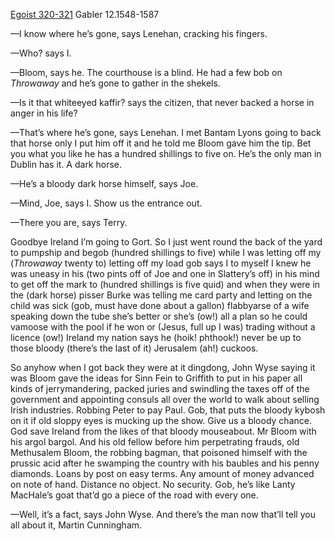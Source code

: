 [Egoist 320-321](https://archive.org/stream/ulysses00joyc_1?ref=ol#page/320/mode/2up) Gabler 12.1548-1587

—I know where he’s gone, says Lenehan, cracking his fingers.

—Who? says I.

—Bloom, says he. The courthouse is a blind. He had a few bob on *Throwaway* and he’s gone to gather in the shekels.

—Is it that whiteeyed kaffir? says the citizen, that never backed a horse in anger in his life?

—That’s where he’s gone, says Lenehan. I met Bantam Lyons going to back that horse only I put him off it and he told me Bloom gave him the tip. Bet you what you like he has a hundred shillings to five on. He’s the only man in Dublin has it. A dark horse.

—He’s a bloody dark horse himself, says Joe.

—Mind, Joe, says I. Show us the entrance out.

—There you are, says Terry.

Goodbye Ireland I’m going to Gort. So I just went round the back of the yard to pumpship and begob (hundred shillings to five) while I was letting off my (*Throwaway* twenty to) letting off my load gob says I to myself I knew he was uneasy in his (two pints off of Joe and one in Slattery’s off) in his mind to get off the mark to (hundred shillings is five quid) and when they were in the (dark horse) pisser Burke was telling me card party and letting on the child was sick (gob, must have done about a gallon) flabbyarse of a wife speaking down the tube she’s better or she’s (ow!) all a plan so he could vamoose with the pool if he won or (Jesus, full up I was) trading without a licence (ow!) Ireland my nation says he (hoik! phthook!) never be up to those bloody (there’s the last of it) Jerusalem (ah!) cuckoos.

So anyhow when I got back they were at it dingdong, John Wyse saying it was Bloom gave the ideas for Sinn Fein to Griffith to put in his paper all kinds of jerrymandering, packed juries and swindling the taxes off of the government and appointing consuls all over the world to walk about selling Irish industries. Robbing Peter to pay Paul. Gob, that puts the bloody kybosh on it if old sloppy eyes is mucking up the show. Give us a bloody chance. God save Ireland from the likes of that bloody mouseabout. Mr Bloom with his argol bargol. And his old fellow before him perpetrating frauds, old Methusalem Bloom, the robbing bagman, that poisoned himself with the prussic acid after he swamping the country with his baubles and his penny diamonds. Loans by post on easy terms. Any amount of money advanced on note of hand. Distance no object. No security. Gob, he’s like Lanty MacHale’s goat that’d go a piece of the road with every one.

—Well, it’s a fact, says John Wyse. And there’s the man now that’ll tell you all about it, Martin Cunningham.

